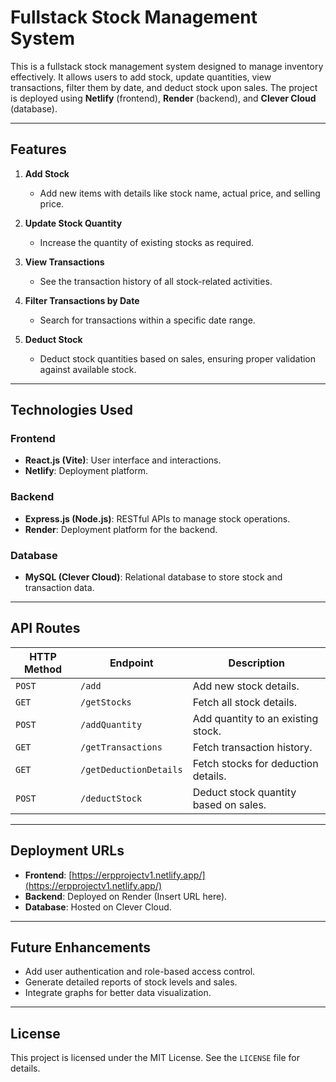 # Fullstack Stock Management System

This is a fullstack stock management system designed to manage inventory effectively. It allows users to add stock, update quantities, view transactions, filter them by date, and deduct stock upon sales. The project is deployed using **Netlify** (frontend), **Render** (backend), and **Clever Cloud** (database).

---

## Features

1. **Add Stock**  
   - Add new items with details like stock name, actual price, and selling price.
   
2. **Update Stock Quantity**  
   - Increase the quantity of existing stocks as required.

3. **View Transactions**  
   - See the transaction history of all stock-related activities.

4. **Filter Transactions by Date**  
   - Search for transactions within a specific date range.

5. **Deduct Stock**  
   - Deduct stock quantities based on sales, ensuring proper validation against available stock.

---

## Technologies Used

### Frontend
- **React.js (Vite)**: User interface and interactions.
- **Netlify**: Deployment platform.

### Backend
- **Express.js (Node.js)**: RESTful APIs to manage stock operations.
- **Render**: Deployment platform for the backend.

### Database
- **MySQL (Clever Cloud)**: Relational database to store stock and transaction data.

---

## API Routes

| HTTP Method | Endpoint                 | Description                           |
|-------------|--------------------------|---------------------------------------|
| `POST`      | `/add`                  | Add new stock details.               |
| `GET`       | `/getStocks`            | Fetch all stock details.             |
| `POST`      | `/addQuantity`          | Add quantity to an existing stock.   |
| `GET`       | `/getTransactions`      | Fetch transaction history.           |
| `GET`       | `/getDeductionDetails`  | Fetch stocks for deduction details.  |
| `POST`      | `/deductStock`          | Deduct stock quantity based on sales.|

---

## Deployment URLs

- **Frontend**: [https://erpprojectv1.netlify.app/](https://erpprojectv1.netlify.app/)  
- **Backend**: Deployed on Render (Insert URL here).  
- **Database**: Hosted on Clever Cloud.

---

## Future Enhancements

- Add user authentication and role-based access control.
- Generate detailed reports of stock levels and sales.
- Integrate graphs for better data visualization.

---

## License

This project is licensed under the MIT License. See the `LICENSE` file for details.
